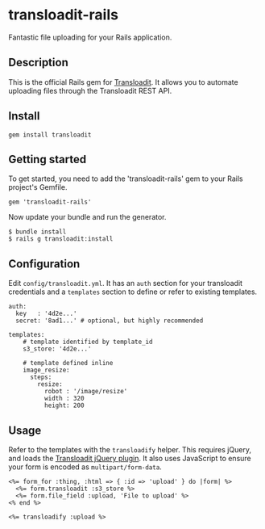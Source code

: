 # transloadit-rails

Fantastic file uploading for your Rails application.

## Description

This is the official Rails gem for [Transloadit](transloadit.com). It allows
you to automate uploading files through the Transloadit REST API.

## Install

    gem install transloadit

## Getting started

To get started, you need to add the 'transloadit-rails' gem to your Rails
project's Gemfile.

    gem 'transloadit-rails'

Now update your bundle and run the generator.

    $ bundle install
    $ rails g transloadit:install

## Configuration

Edit `config/transloadit.yml`. It has an `auth` section for your transloadit
credentials and a `templates` section to define or refer to existing
templates.

    auth:
      key   : '4d2e...'
      secret: '8ad1...' # optional, but highly recommended
    
    templates:
        # template identified by template_id
        s3_store: '4d2e...'
        
        # template defined inline
        image_resize:
          steps:
            resize:
              robot : '/image/resize'
              width : 320
              height: 200

## Usage

Refer to the templates with the `transloadify` helper. This requires jQuery,
and loads the [Transloadit jQuery plugin](https://github.com/transloadit/jquery-sdk).
It also uses JavaScript to ensure your form is encoded as `multipart/form-data`.

    <%= form_for :thing, :html => { :id => 'upload' } do |form| %>
      <%= form.transloadit :s3_store %>
      <%= form.file_field :upload, 'File to upload' %>
    <% end %>
    
    <%= transloadify :upload %>
